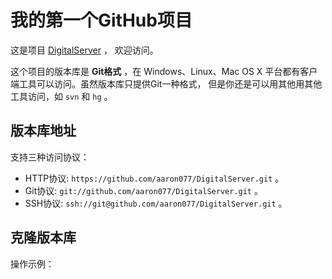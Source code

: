 # 我的第一个GitHub项目

这是项目 [DigitalServer](https://github.com/aaron077/DigitalServer) ，
欢迎访问。

这个项目的版本库是 **Git格式** ，在 Windows、Linux、Mac OS X
平台都有客户端工具可以访问。虽然版本库只提供Git一种格式，
但是你还是可以用其他用其他工具访问，如 ``svn`` 和 ``hg`` 。

## 版本库地址

支持三种访问协议：

* HTTP协议: `https://github.com/aaron077/DigitalServer.git` 。
* Git协议: `git://github.com/aaron077/DigitalServer.git` 。
* SSH协议: `ssh://git@github.com/aaron077/DigitalServer.git` 。

## 克隆版本库

操作示例：

